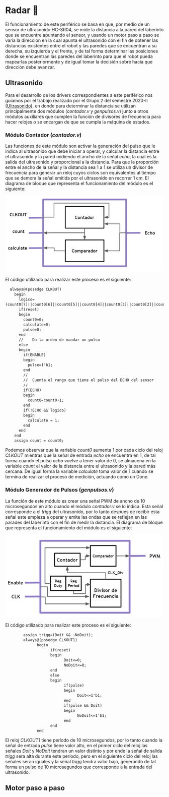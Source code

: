 # Radar 📡
El funcionamiento de este periférico se basa en que, por medio de un sensor de ultrasonido HC-SR04, se mide la distancia a la pared del laberinto que se encuentre apuntando el sensor, y usando un motor paso a paso se varía la dirección en la cual apunta el ultrasonido con el fin de obtener las distancias existentes entre el robot y las paredes que se encuentran a su derecha, su izquierda y el frente, y de tal forma determinar las posiciones donde se encuentran las paredes del laberinto para que el robot pueda mapearlas posteriormente y de igual tomar la decisión sobre hacia que dirección debe avanzar.

## Ultrasonido

Para el desarrollo de los drivers correspondientes a este periférico nos guiamos por el trabajo realizado por el Grupo 2 del semestre 2020-II ([Ultrasonido](https://github.com/unal-edigital2/w07_entrega-_final-grupo02/tree/main/Hardware/Modulos/ultrasonido)), en donde para determinar la distancia se utilizan principalmente dos módulos (*contador.v* y *genpulsos.v*) junto a otros módulos auxiliares que cumplen la función de divisores de frecuencia para hacer relojes o se encargan de que se cumpla la máquina de estados. 

### Módulo Contador (*contador.v*)
Las funciones de este módulo son activar la generación del pulso que le indica al ultrasonido que debe iniciar a operar, y calcular la distancia entre el ultrasonido y la pared midiendo el ancho de la señal *echo*, la cual es la salida del ultrasonido y proporcional a la distancia. Para que la proporción entre el ancho de la señal y la distancia sea 1 a 1 se utiliza un divisor de frecuencia para generar un reloj cuyos ciclos son equivalentes al tiempo que se demora la señal emitida por el ultrasonido en recorrer 1 cm. El diagrama de bloque que representa el funcionamiento del módulo es el siguiente:

![Screenshot](/Imagenes/Contador.PNG)

El código utilizado para realizar este proceso es el siguiente:

      always@(posedge CLKOUT)
        begin
          logico=(count0[7]||count0[6]||count0[5]||count0[4]||count0[3]||count0[2]||count0[1]||count0[0]);
          if(reset)
          begin
            count0=0;
            calculate=0;
            pulse=0;
          end
          //	Da la orden de mandar un pulso
          else
          begin
            if(ENABLE)
            begin
              pulse=1'b1;
            end
            //
            //	Cuenta el rango que tiene el pulso del ECHO del sensor
            //
            if(ECHO)
            begin
              count0=count0+1;
            end
            if(!ECHO && logico)
            begin
              calculate = 1;
            end
          end
        end
        assign count = count0;

Podemos observar que la variable *count0* aumenta 1 por cada ciclo del reloj *CLKOUT* mientras que la señal de entrada *echo* se encuentra en 1, de tal forma cuando el pulso *echo* vuelve a tener valor de 0, se almacena en la variable *count* el valor de la distancia entre el ultrasonido y la pared más cercana. De igual forma la variable *calculate* toma valor de 1 cuando se termina de realizar el proceso de medición, actuando como un Done. 

### Módulo Generador de Pulsos (*genpulsos.v*)

La función de este módulo es crear una señal PWM de ancho de 10 microsegundos en alto cuando el módulo *contador.v* se lo indica. Esta señal corresponde a el *trigg* del ultrasonido, por lo tanto despues de recibir esta señal este empieza a operar y emite las ondas que se reflejan en las parades del laberinto con el fin de medir la distancia. El diagrama de bloque que representa el funcionamiento del módulo es el siguiente:

![Screenshot](/Imagenes/PWM_ultra.PNG)

El código utilizado para realizar este proceso es el siguiente:

            assign trigg=(Doit && ~NoDoit);
            always@(posedge CLKOUT1)
                  begin
                        if(reset)
                        begin
                              Doit<=0;
                              NoDoit<=0;
                        end
                        else
                        begin
                              if(pulse)
                              begin
                                    Doit<=1'b1;
                              end
                              if(pulse && Doit)
                              begin
                                    NoDoit<=1'b1;
                              end
                        end
                  end
El reloj *CLKOUT1* tiene período de 10 microsegundos, por lo tanto cuando la señal de entrada *pulse* tiene valor alto, en el primer ciclo del reloj las señales *Doit* y *NoDoit* tendran un valor distinto y por ende la señal de salida *trigg* sera alta durante este período, pero en el siguiente ciclo del reloj las señales seran iguales y la señal *trigg* tendra valor bajo, generando de tal forma un pulso de 10 microsegundos que corresponde a la entrada del ultrasonido.  

## Motor paso a paso

